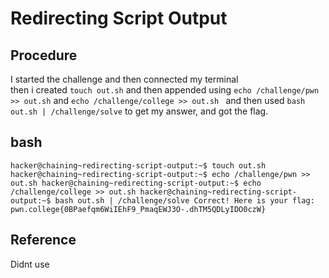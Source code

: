 # Redirecting Script Output 

## Procedure
I started the challenge and then connected my terminal<br>
then i created `touch out.sh` and then appended using `echo /challenge/pwn >> out.sh` 
and `echo /challenge/college >> out.sh ` and then used `bash out.sh | /challenge/solve` 
to get my answer, and got the flag.

## bash
`hacker@chaining~redirecting-script-output:~$ touch out.sh
hacker@chaining~redirecting-script-output:~$ echo /challenge/pwn >> out.sh
hacker@chaining~redirecting-script-output:~$ echo /challenge/college >> out.sh
hacker@chaining~redirecting-script-output:~$ bash out.sh | /challenge/solve
Correct! Here is your flag:
pwn.college{0BPaefqm6WiIEhF9_PmaqEWJ3O-.dhTM5QDLyIDO0czW}`

## Reference
Didnt use
